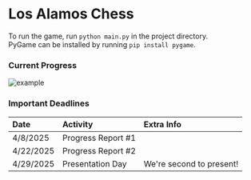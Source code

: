 # Los Alamos Chess
To run the game, run ```python main.py``` in the project directory.</br>
PyGame can be installed by running ```pip install pygame```.

### Current Progress
![example](https://github.com/user-attachments/assets/5975b481-3c7f-47de-9559-956a9be36dc1)

### Important Deadlines
| Date      | Activity           | Extra Info |
|:----------|:-------------------|:-----------|
| 4/8/2025  | Progress Report #1 |
| 4/22/2025 | Progress Report #2 |
| 4/29/2025 | Presentation Day   | We're second to present!
